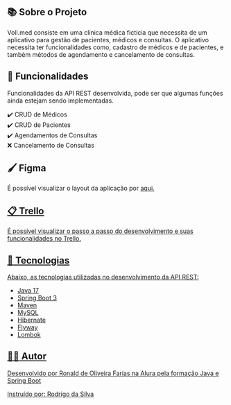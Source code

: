 ## :books: Sobre o Projeto 

Voll.med consiste em uma clínica médica fictícia que necessita de um aplicativo para gestão de pacientes, médicos e consultas.
O aplicativo necessita ter funcionalidades como, cadastro de médicos e de pacientes, e também métodos de agendamento e cancelamento de consultas.

## :pencil: Funcionalidades
Funcionalidades da API REST desenvolvida, pode ser que algumas funções ainda estejam sendo implementadas.

:heavy_check_mark: CRUD de Médicos<br>
:heavy_check_mark: CRUD de Pacientes<br>
:heavy_check_mark: Agendamentos de Consultas<br>
:x: Cancelamento de Consultas

## :paintbrush: Figma
É possível visualizar o layout da aplicação por <a href="https://www.figma.com/file/N4CgpJqsg7gjbKuDmra3EV/Voll.med?type=design&node-id=2-1007&mode=design">aqui.

## :clipboard: Trello
É possível visualizar o passo a passo do desenvolvimento e suas funcionalidades no <a href="https://trello.com/b/O0lGCsKb/api-voll-med">Trello.

## :toolbox: Tecnologias

Abaixo, as tecnologias utilizadas no desenvolvimento da API REST:

- Java 17
- Spring Boot 3
- Maven
- MySQL
- Hibernate
- Flyway
- Lombok

## :man_student: Autor
Desenvolvido por Ronald de Oliveira Farias na Alura pela formação Java e Spring Boot

Instruído por: <a href="https://cursos.alura.com.br/user/rodrigo-ferreira">Rodrigo da Silva
